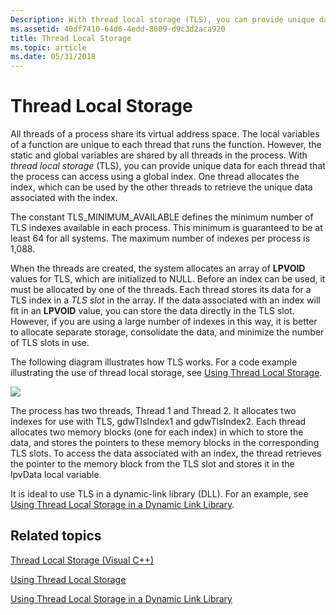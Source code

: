 ```yaml
---
Description: With thread local storage (TLS), you can provide unique data for each thread that the process can access using a global index. One thread allocates the index, which can be used by the other threads to retrieve the unique data associated with the index.
ms.assetid: 40df7410-64d6-4edd-8009-d9c3d2aca920
title: Thread Local Storage
ms.topic: article
ms.date: 05/31/2018
---
```


# Thread Local Storage

All threads of a process share its virtual address space. The local variables of a function are unique to each thread that runs the function. However, the static and global variables are shared by all threads in the process. With *thread local storage* (TLS), you can provide unique data for each thread that the process can access using a global index. One thread allocates the index, which can be used by the other threads to retrieve the unique data associated with the index.

The constant TLS\_MINIMUM\_AVAILABLE defines the minimum number of TLS indexes available in each process. This minimum is guaranteed to be at least 64 for all systems. The maximum number of indexes per process is 1,088.

When the threads are created, the system allocates an array of **LPVOID** values for TLS, which are initialized to NULL. Before an index can be used, it must be allocated by one of the threads. Each thread stores its data for a TLS index in a *TLS slot* in the array. If the data associated with an index will fit in an **LPVOID** value, you can store the data directly in the TLS slot. However, if you are using a large number of indexes in this way, it is better to allocate separate storage, consolidate the data, and minimize the number of TLS slots in use.

The following diagram illustrates how TLS works. For a code example illustrating the use of thread local storage, see [Using Thread Local Storage](using-thread-local-storage.md).

![](images/tls.png)

The process has two threads, Thread 1 and Thread 2. It allocates two indexes for use with TLS, gdwTlsIndex1 and gdwTlsIndex2. Each thread allocates two memory blocks (one for each index) in which to store the data, and stores the pointers to these memory blocks in the corresponding TLS slots. To access the data associated with an index, the thread retrieves the pointer to the memory block from the TLS slot and stores it in the lpvData local variable.

It is ideal to use TLS in a dynamic-link library (DLL). For an example, see [Using Thread Local Storage in a Dynamic Link Library](../dlls/using-thread-local-storage-in-a-dynamic-link-library.md).

## Related topics

<dl> <dt>

[Thread Local Storage (Visual C++)](/cpp/parallel/thread-local-storage-tls?view=vs-2019)
</dt> <dt>

[Using Thread Local Storage](using-thread-local-storage.md)
</dt> <dt>

[Using Thread Local Storage in a Dynamic Link Library](../dlls/using-thread-local-storage-in-a-dynamic-link-library.md)
</dt> </dl>

 

 